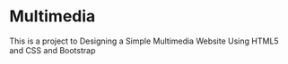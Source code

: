 # Multimedia
This is a project to Designing a Simple Multimedia Website Using HTML5 and CSS and Bootstrap 
